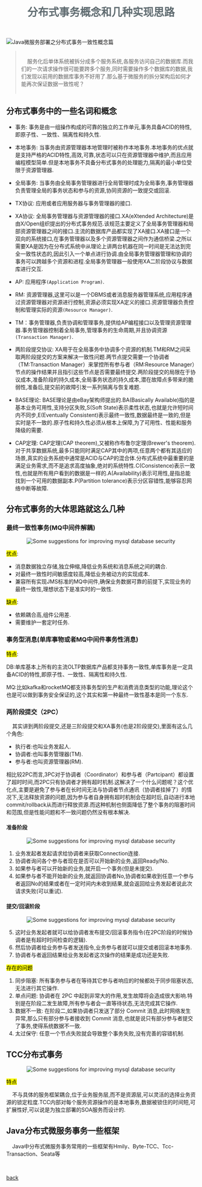 <script>
var pageHeader=document.getElementsByClassName("page-header")[0].innerHTML;
 pageHeader="<center><img style='border-radius: 50% !important;' src='https://avatars.githubusercontent.com/u/88264073?s=400&amp;u=63e618520a5b6aa87636714e69f8228374c4e9b1&amp;v=4' width='200' height='200' alt='@anigkus' title='Github of Anigkus' ></center>"+pageHeader;
document.getElementsByClassName("page-header")[0].innerHTML=pageHeader;
</script>

<h1 style="color:#606c71;text-align:center;" >分布式事务概念和几种实现思路</h1><br/>

[<h1 style="color:#606c71;text-align:center;" >The concept of distributed transaction and several implementation ideas</h1><br/>]:#

![Java微服务部署之分布式事务一致性概念篇](../assets/images/the-concept-of-distributed-transaction-and-several-implementation-ideas/figure-1.jpg "Github of Anigkus")

[!\[The concept of distributed transaction and several implementation ideas\](assets/images/the-concept-of-distributed-transaction-and-several-implementation-ideas/figure-1.jpg "Github of Anigkus")]:#


> <br/>&nbsp;&nbsp;&nbsp;&nbsp;服务化后单体系统被拆分成多个服务系统,各服务访问自己的数据库.而我们的一次请求操作很可能要跨多个服务,同时需要操作多个数据库的数据,我们发现以前用的数据库事务不好用了.那么基于微服务的拆分架构后如何才能再次保证数据一致性呢？<br/>
> <br/>

[> <br/>&nbsp;&nbsp;&nbsp;&nbsp;After serviceization, the single system is split into multiple service systems,and each service accesses its own database. Our one request operation is likely so span multiple services, and we need to operate the data of multilple databases at the same time. We found that the previously used Database transactions are not easy to use. So how can ensure data consistency again after the split architecture based on microservices?<br/>]:#
[> <br/>]:#

## 分布式事务中的一些名词和概念
[## Some nouns and concepts in distributed transactions]:#

- 事务: 事务是由一组操作构成的可靠的独立的工作单元,事务具备ACID的特性,即原子性、一致性、隔离性和持久性.
  
[Transaction: A transaction is a reliable and independent unit of work composed of a set of operations, and transaction has the charecteristics of ACID,namely atomicity, consistency, isolation and durability.]:#

- 本地事务: 当事务由资源管理器本地管理时被称作本地事务.本地事务的优点就是支持严格的ACID特性,高效,可靠,状态可以只在资源管理器中维护,而且应用编程模型简单.但是本地事务不具备分布式事务的处理能力,隔离的最小单位受限于资源管理器.

[- Local Transaction: When the transaction is managed locally by the resource manager, it is called local transaction. The advantages of local transaction are that it supports strict ACID charecteristics, is efficient, reliable,the state can be maintained only in the resource manager, and the application programming modle is simple. But local transaction do not have the processiong capabilities of distributed transactions, and the smallest unit of isolation is limited by the resource manager.]:#

- 全局事务: 当事务由全局事务管理器进行全局管理时成为全局事务,事务管理器负责管理全局的事务状态和参与的资源,协同资源的一致提交或回滚.

[- Global Transaction: When a transaction is globally managed by the global transaction manager, it becomes a global transaction. and the transaction manage is responsible for managing the global transaction state and participating resources, and coordinating the consistent commit or rollback of resources.]:#

- TX协议: 应用或者应用服务器与事务管理器的接口.

[- TX Protocel: The interface between  the application or application server and the transaction manager.]:#

- XA协议: 全局事务管理器与资源管理器的接口.XA(eXtended Architecture)是由X/Open组织提出的分布式事务规范.该规范主要定义了全局事务管理器和局部资源管理器之间的接口.主流的数据库产品都实现了XA接口.XA接口是一个双向的系统接口,在事务管理器以及多个资源管理器之间作为通信桥梁.之所以需要XA是因为在分布式系统中从理论上讲两台机器在同一时间是无法达到完全一致性状态的,因此引入一个单点进行协调.由全局事务管理器管理和协调的事务可以跨越多个资源和进程.全局事务管理器一般使用XA二阶段协议与数据库进行交互.

[- XA Protocol: The interface between the global transaction manager and the resource manager. XA(eXtended Architecture) is a distributed transaction specification proposed by the X/Open organization. The specification mainly defines the interface between the global transaction manager and the local resource manager. Mainstream database products all implement the XA interface. The XA interface is a didirectional system interface that acts as a communication bridge between the transaction manager and multiple resource managers. The reason why XA is needed is theoretically in a distributed system. It is said that two machines cannot achieve a fully consistent state at the same time, so a single point is introduced for coordination. Transactions managed and coordinated by the global transaction manager can span multiple resources and processes. The global transaction manager generally uses XA two The phase protocol interacts with the database.]:#

- AP: 应用程序`(Application Program)`.

[- AP: Application program`(Application Program)`.]:#

- RM: 资源管理器,这里可以是一个DBMS或者消息服务器管理系统,应用程序通过资源管理器对资源进行控制,资源必须实现XA定义的接口.资源管理器负责控制和管理实际的资源`(Resource Manager)`.

[RM: Resource Manager, here can be a DBMS or a messsage server management system, the application controls resources throught the resource manager, and the resource must implement the interface defined by XA. The resource manager is responsible for controlling and manager the actual resources`(Resource Manager)`.]:#

- TM：事务管理器,负责协调和管理事务,提供给AP编程接口以及管理资源管理器.事务管理器控制着全局事务,管理事务的生命周期,并且协调资源`(Transaction Manager)`.

[TM: Transaction manager, responsible for coordinating and managing transactions, prividing API programming interfaces and managing resource manager. The transaction manager controls global transactions, manages the life cycle of transactions, and coordinates resource`(Transaction Manager)`]:#

- 两阶段提交协议: XA用于在全局事务中协调多个资源的机制.TM和RM之间采取两阶段提交的方案来解决一致性问题.两节点提交需要一个协调者（TM:Transaction Manager）来掌控所有参与者（RM:Resource Manager）节点的操作结果并且指引这些节点是否需要最终提交.两阶段提交的局限在于协议成本,准备阶段的持久成本,全局事务状态的持久成本,潜在故障点多带来的脆弱性,准备后,提交前的故障引发一系列隔离与恢复难题.

[Two-phase commit protocol: XA is a mechanism for coordinating multiple resources in a global transaction. A two-phase commit scheme is adopted between TM and RM to solve the consistency problem. Two-node commit requires a coordinator (TM: Transaction Manager) to Controls the operation results of all participants (RM: Resource Manager) nodes and guides whether these nodes need final submission. The limitations of two-phase submission are the protocol cost, the persistence cost of the preparation phase, the persistence cost of the global transaction state, and the multiple potential failure points. The vulnerability, after preparation, and failure before submission cause a series of isolation and recovery problems. ]:#

- BASE理论: BASE理论是由eBay架构师提出的.BA(Basically Available)指的是基本业务可用性,支持分区失败,S(Soft State)表示柔性状态,也就是允许短时间内不同步,E(Eventually Consistent)表示最终一致性,数据最终是一致的,但是实时是不一致的.原子性和持久性必须从根本上保障,为了可用性、性能和服务降级的需要.

[BASE thory: BASE theory was proposed by eBay architects. BA (Basically Available) refers to the basic business availability, supports partition failure, S (Soft State) represents a flexible state, that is, allows a short time out of synchronization, E (Eventually Consistent) means eventual consistency, the data is eventually consistent, but the real-time is inconsistent. Atomicity and durability must be fundamentally guaranteed. For the needs of availability, performance and service degradation, only the requirements for consistency and isolation are reduced. ]:#

- CAP定理: CAP定理(CAP theorem),又被称作布鲁尔定理(Brewer's theorem).对于共享数据系统,最多只能同时满足CAP其中的两项,任意两个都有其适应的场景,真实的业务系统中通常是ACID与CAP的混合体.分布式系统中最重要的是满足业务需求,而不是追求高度抽象,绝对的系统特性.C(Consistence)表示一致性,也就是所有用户看到的数据是一样的.A(Availability)表示可用性,是指总能找到一个可用的数据副本.P(Partition tolerance)表示分区容错性,能够容忍网络中断等故障.

[CAP theorem: CAP theorem, also known as Brewer's theorem. For a shared data system, at most two of the CAP can be satisfied at the same time, and any two have their own suitable scenarios. The most important thing in distributed systems is to meet business requirements, rather than to pursue highly abstract, absolute system characteristics. C (Consistence) means consistency, that is, all users see the data is the same. A (Availability) means availability, which means that an available copy of the data can always be found. P (Partition tolerance) means partition fault tolerance, which can tolerate network interruptions and other failures. ]:#



## 分布式事务的大体思路就这么几种
[### The general ideas of distributed transactions are as follows]:#

### 最终一致性事务(MQ中间件解耦) 
[### Eventually consistent transactions (MQ middleware decoupling) ]:#

<center>
<img src="../assets/images/the-concept-of-distributed-transaction-and-several-implementation-ideas/figure-2.png" alt="Some suggestions for improving mysql database security" title="Github of Anigkus">
</center>

<mark>优点</mark>:

[<mark>Advantage</mark>:]:#

- 消息数据独立存储,独立伸缩,降低业务系统和消息系统之间的耦合.
- 对最终一致性时间敏感度较高,降低业务被动方的实现成本.
- 兼容所有实现JMS标准的MQ中间件,确保业务数据可靠的前提下,实现业务的最终一致性,理想状态下是准实时的一致性.

[- Independent storage of message data, independent scaling, reducing the coupling between the business system and the message system.]:#
[- It is highly sensitive to eventual consistency time and reduces the implementation cost of the passive side of the business.]:#
[- Compatible with all MQ middleware that implements the JMS standard, and on the premise of ensuring the reliability of business data, realizes the eventual consistency of the business, ideally quasi-real-time consistency.]:#

<mark>缺点</mark>:

[<mark>defect</mark>:]:#

- 依赖耦合高,组件公用差.
- 需要维护一套定时任务.

[- High dependency coupling, poor component commonality.]:#
[- Need to maintain a set of scheduled tasks.]:#


### 事务型消息(单库事物或者MQ中间件事务性消息)
[### Transactional messages (single-respoitory transactions or MQ middleware transactional messages) ]:#

<mark>特点</mark>:

DB:单库基本上所有的主流OLTP数据库产品都支持事务一致性,单库事务是一定具备ACID的特性,即原子性、一致性、隔离性和持久性.

MQ:比如kafka和rocketMQ都支持事务型的生产和消费消息类型的功能,理论这个也是可以做到事务安全保证的,这个其实和第一种最终一致性基本是同一个东东.

[<mark>Features</mark>:]:#

[DB:Basically, all mainstream OLTP database products in a single database support transaction consistency, and a single database transaction must have the characteristics of ACID, namely atomicity, consistency, isolation and durability.]:#

[MQ:For example, both kafka and rocketMQ support the function of transactional production and consumption of message types. In theory, this can also be guaranteed for transaction security. In fact, this is basically the same thing as the first final consistency.]:#

### 两阶段提交（2PC）
[### Two-phase commit（2PC）]:#

&nbsp;&nbsp;&nbsp;&nbsp;其实讲到两阶段提交,还是三阶段提交和XA事务(也是2阶段提交),里面有这么几个角色:
- 执行者:也叫业务发起人.
- 协调者:也叫事务管理器(TM).
- 参与者:也叫资源管理器(RM).

[&nbsp;&nbsp;&nbsp;&nbsp;In fact, when it comes to two-phase commit, or three-phase commit and XA transaction (also two-phase commit), there are several roles in it:]:#
[- Executor: Also called business sponsor.]:#
[- Coordinator: Also called Transaction Manager (TM).]:#
[- Participant: Also called Resource Manager (RM).]:#

相比较2PC而言,3PC对于协调者（Coordinator）和参与者（Partcipant）都设置了超时时间,而2PC只有协调者才拥有超时机制.这解决了一个什么问题呢？这个优化点,主要是避免了参与者在长时间无法与协调者节点通讯（协调者挂掉了）的情况下,无法释放资源的问题,因为参与者自身拥有超时机制会在超时后,自动进行本地commit/rollback从而进行释放资源.而这种机制也侧面降低了整个事务的阻塞时间和范围,但是性能问题和不一致问题仍然没有根本解决.

[Compared with 2PC, 3PC sets a timeout for both the coordinator (Coordinator) and the participant (Partcipant), while 2PC only has a timeout mechanism for the coordinator. What problem does this solve? This optimization point is mainly to avoid the problem that the participants cannot release resources when they cannot communicate with the coordinator node for a long time (the coordinator hangs up), because the participants themselves have a timeout mechanism, which will automatically execute after the timeout. Local commit/rollback is used to release resources. This mechanism also reduces the blocking time and scope of the entire transaction, but performance problems and inconsistency problems are still not fundamentally resolved.]:#
  
#### 准备阶段
[#### Preparation phase]:#
<center>
<img src="../assets/images/the-concept-of-distributed-transaction-and-several-implementation-ideas/figure-3.png" alt="Some suggestions for improving mysql database security" title="Github of Anigkus">
</center>

1. 业务发起者发起请求给协调者来获取Connection连接.
2. 协调者询问各个参与者现在是否可以开始新的业务,返回Ready/No.
3. 如果参与者可以开始新的业务,就开启一个事务(但是未提交).
4. 如果参与者不能开始新的业务,就返回协调者No,协调者如果收到任意一个参与者返回No的结果或者在一定时间内未收到结果,就会返回给业务发起者说此次请求失败(可以重试).

[1. The business initiator initiates a request to the coordinator to obtain the Connection connection.]:#
[2. The coordinator asks each participant if they can start a new business now, and returns Ready/No.]:#
[3. If the participant can start new business, start a transaction (but not commit).]:#
[4. If the participant cannot start a new business, it will return to the coordinator No. If the coordinator receives the result that any participant returns No or does not receive the result within a certain period of time, it will return to the business initiator saying that this time The request failed (may be retried).]:#

#### 提交/回滚阶段
[#### Commit/Rollback phase]:#
<center>
<img src="../assets/images/the-concept-of-distributed-transaction-and-several-implementation-ideas/figure-4.png" alt="Some suggestions for improving mysql database security" title="Github of Anigkus" >
</center>

5. 这时业务发起者就可以给协调者发布提交/回滚事务指令(在2PC阶段的时候协调者是有超时时间检查的逻辑).
6. 然后协调者给业务参与者发送指令,业务参与者就可以提交或者回滚本地事务.
7. 协调者与者返回结果给业务发起者这次操作的结果是成功还是失败.

[5. At this time, the business initiator can issue a commit/rollback transaction command to the coordinator (in the 2PC stage, the coordinator has the logic of timeout check).]:#
[6. Then the coordinator sends an instruction to the business participant, and the business participant can commit or roll back the local transaction.]:#
[7. The coordinator and the coordinator return the result to the business initiator whether the result of this operation is a success or a failure.]:#

<mark>存在的问题</mark>

[<mark>known issues</mark>]:#

1. 同步阻塞: 所有事务参与者在等待其它参与者响应的时候都处于同步阻塞状态,无法进行其它操作.
2. 单点问题: 协调者在 2PC 中起到非常大的作用,发生故障将会造成很大影响.特别是在阶段二发生故障,所有参与者会一直等待状态,无法完成其它操作.
3. 数据不一致: 在阶段二,如果协调者只发送了部分 Commit 消息,此时网络发生异常,那么只有部分参与者接收到 Commit 消息,也就是说只有部分参与者提交了事务,使得系统数据不一致.
4. 太过保守: 任意一个节点失败就会导致整个事务失败,没有完善的容错机制.

[1. Synchronous blocking: All transaction participants are in a synchronous blocking state while waiting for responses from other participants and cannot perform other operations.]:#
[2. Single point problem: The coordinator plays a very important role in 2PC, and a failure will have a great impact. Especially when a failure occurs in Phase 2, all participants will be in a waiting state and cannot complete other operations.]:#
[3. Data inconsistency: In Phase 2, if the coordinator only sends part of the Commit message and the network is abnormal, then only some participants receive the Commit message, that is to say, only some participants submit the transaction, making the system data inconsistent .]:#
[4. Too conservative: the failure of any node will lead to the failure of the entire transaction, and there is no perfect fault tolerance mechanism.]:#

## TCC分布式事务
[## TCC Distributed transaction]:#
<center>
<img src="../assets/images/the-concept-of-distributed-transaction-and-several-implementation-ideas/figure-5.png" alt="Some suggestions for improving mysql database security" title="Github of Anigkus" >
</center> 

<mark>特点</mark>

&nbsp;&nbsp;&nbsp;&nbsp;不与具体的服务框架耦合,位于业务服务层,而不是资源层,可以灵活的选择业务资源的锁定粒度.TCC内部对每个服务资源操作的是本地事务,数据被锁住的时间短,可扩展性好,可以说是为独立部署的SOA服务而设计的.

[<mark>Features</mark>:]:#
[&nbsp;&nbsp;&nbsp;&nbsp;It is not coupled with a specific service framework, and is located in the business service layer, not the resource layer, and can flexibly choose the locking granularity of business resources. TCC operates local transactions for each service resource, and the data is locked for a short time, which can be It has good scalability and can be said to be designed for independently deployed SOA services.]:#

## Java分布式微服务事务一些框架
[## Some frameworks for distributed microservice transactions in Java]:#

&nbsp;&nbsp;&nbsp;&nbsp;Java中分布式微服务事务常用的一些框架有Hmily、Byte-TCC、Tcc-Transaction、Seata等

[&nbsp;&nbsp;&nbsp;&nbsp;Some frameworks commonly used in distributed microservice transactions in Java include Hmily, Byte-TCC, Tcc-Transaction, Seata, etc.]:#

<br>

[back](./)